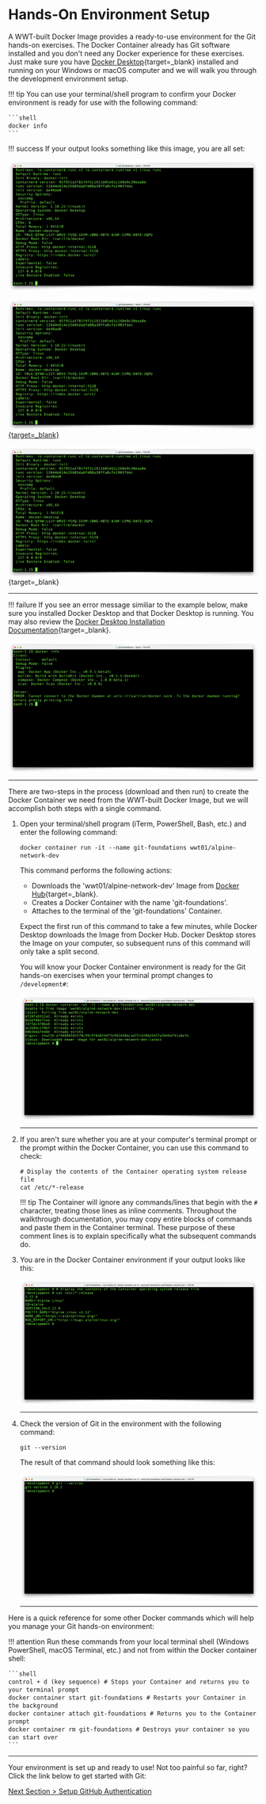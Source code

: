 # Hands-On Environment Setup

A WWT-built Docker Image provides a ready-to-use environment for the Git hands-on exercises. The Docker Container already has Git software installed and you don't need any Docker experience for these exercises. Just make sure you have [Docker Desktop](https://www.docker.com/products/docker-desktop "Docker Desktop Download"){target=_blank} installed and running on your Windows or macOS computer and we will walk you through the development environment setup.

!!! tip
    You can use your terminal/shell program to confirm your Docker environment is ready for use with the following command:

    ```shell
    docker info
    ```

!!! success
    If your output looks something like this image, you are all set:

[![docker-info](../images/docker-info.png "docker info")](../images/docker-info.png)

[![docker-info](../images/docker-info.png "docker info"){target=_blank}](../images/docker-info.png)

[![docker-info](../images/docker-info.png "docker info")](..images/docker-info.png){target=_blank}

---

!!! failure
     If you see an error message similiar to the example below, make sure you installed Docker Desktop and that Docker Desktop is running.  You may also review the [Docker Desktop Installation Documentation](https://docs.docker.com/desktop/ "Docker Desktop Installation Documentation"){target=_blank}.

![docker-info-bad](../images/docker-info-bad.png "docker info - Docker not running")

---

There are two-steps in the process (download and then run) to create the Docker Container we need from the WWT-built Docker Image, but we will accomplish both steps with a single command.

1. Open your terminal/shell program (iTerm, PowerShell, Bash, etc.) and enter the following command:

    ```shell
    docker container run -it --name git-foundations wwt01/alpine-network-dev
    ```

    This command performs the following actions:

    - Downloads the 'wwt01/alpine-network-dev' Image from [Docker Hub](https://hub.docker.com/r/wwt01/alpine-network-dev "WWT Development Docker Image on Docker Hub"){target=_blank}.
    - Creates a Docker Container with the name 'git-foundations'.
    - Attaches to the terminal of the 'git-foundations' Container.

    Expect the first run of this command to take a few minutes, while Docker Desktop downloads the Image from Docker Hub. Docker Desktop stores the Image on your computer, so subsequent runs of this command will only take a split second.

    You will know your Docker Container environment is ready for the Git hands-on exercises when your terminal prompt changes to `/development#`:

    ![docker-container-run](../images/docker-container-run.png "docker container run -it --name git-foundations wwt01/alpine-network-dev")

    ---

2. If you aren't sure whether you are at your computer's terminal prompt or the prompt within the Docker Container, you can use this command to check:

    ```shell
    # Display the contents of the Container operating system release file 
    cat /etc/*-release
    ```

    !!! tip
        The Container will ignore any commands/lines that begin with the `#` character, treating those lines as inline comments.  Throughout the walkthrough documentation, you may copy entire blocks of commands and paste them in the Container terminal.  These purpose of these comment lines is to explain specifically what the subsequent commands do.

3. You are in the Docker Container environment if your output looks like this:

    ![container-release-info](../images/container-release-info.png "cat /etc/*-release")

    ---

4. Check the version of Git in the environment with the following command:

    ```shell
    git --version
    ```

    The result of that command should look something like this:

    ![git-version](../images/git-version.png "git --version")

    ---

Here is a quick reference for some other Docker commands which will help you manage your Git hands-on environment:

!!! attention
    Run these commands from your local terminal shell (Windows PowerShell, macOS Terminal, etc.) and not from within the Docker container shell:

    ```shell
    control + d (key sequence) # Stops your Container and returns you to your terminal prompt
    docker container start git-foundations # Restarts your Container in the background
    docker container attach git-foundations # Returns you to the Container prompt
    docker container rm git-foundations # Destroys your container so you can start over
    ```

---

Your environment is set up and ready to use! Not too painful so far, right? Click the link below to get started with Git:

[Next Section > Setup GitHub Authentication](section_2.md "Setup GitHub Authentication")
